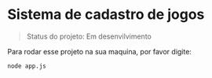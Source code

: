 # Sistema de cadastro de jogos

> Status do projeto: Em desenvilvimento 

Para rodar esse projeto na sua maquina, por favor digite: 

```
node app.js
```

